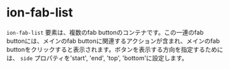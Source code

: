 # ion-fab-list

`ion-fab-list` 要素は、複数のfab buttonのコンテナです。この一連のfab buttonには、メインのfab buttonに関連するアクションが含まれ、メインのfab buttonをクリックすると表示されます。ボタンを表示する方向を指定するためには、 `side` プロパティを'start', 'end', 'top', 'bottom'に設定します。
